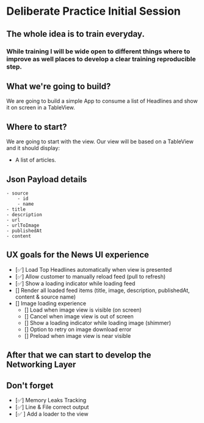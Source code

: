 # Deliberate Practice Initial Session

## The whole idea is to train everyday.
### While training I will be wide open to different things where to improve as well places to develop a clear training reproducible step.

## What we're going to build?

We are going to build a simple App to consume a list of Headlines and show it on screen in a TableView.

## Where to start?

We are going to start with the view.
Our view will be based on a TableView and it should display:

- A list of articles.

## Json Payload details
    - source
        - id
        - name
    - title
    - description
    - url
    - urlToImage
    - publishedAt
    - content

## UX goals for the News UI experience

- [✅] Load Top Headlines automatically when view is presented
- [✅] Allow customer to manually reload feed (pull to refresh)
- [✅] Show a loading indicator while loading feed
- [] Render all loaded feed items (title, image, description, publishedAt, content & source name)
- [] Image loading experience
    - [] Load when image view is visible (on screen)
    - [] Cancel when image view is out of screen
    - [] Show a loading indicator while loading image (shimmer)
    - [] Option to retry on image download error  
    - [] Preload when image view is near visible
 
 ## After that we can start to develop the Networking Layer
 
## Don't forget

- [✅] Memory Leaks Tracking
- [✅] Line & File correct output
- [✅ ] Add a loader to the view


